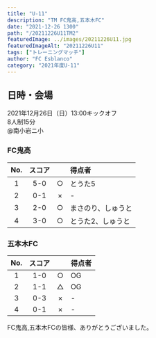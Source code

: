 ```yaml
---
title: "U-11"
description: "TM FC鬼高,五本木FC"
date: "2021-12-26 1300"
path: "/20211226U11TM2"
featuredImage: ../images/20211226U11.jpg
featuredImageAlt: "20211226U11"
tags: ["トレーニングマッチ"]
author: "FC Esblanco"
category: "2021年度U-11"
---
```


## 日時・会場

2021年12月26日（日）13:00キックオフ   
8人制15分   
@南小岩ニ小

### FC鬼高

| No.| スコア |   | 得点者  |
|:--:|:------:|:-:|:--------|
| 1  | 5-0    | ○ |とうた5 |
| 2  | 0-1    | × |- |
| 3  | 2-0    | ○ |まさのり、しゅうと |
| 4  | 3-0    | ○ |とうた2、しゅうと |

### 五本木FC

| No.| スコア |   | 得点者  |
|:--:|:------:|:-:|:--------|
| 1  | 1-0    | ○ |OG|
| 2  | 1-1    | △ |OG|
| 3  | 0-3    | × |- |
| 4  | 0-1    | × |- |


FC鬼高,五本木FCの皆様、ありがとうございました。

